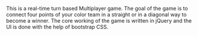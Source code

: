 This is a real-time turn based Multiplayer game. The goal of the game is to connect four points of your color team in a straight or in a diagonal way to become a winner. The core working of the game is written in jQuery and the UI is done with the help of bootstrap CSS.

